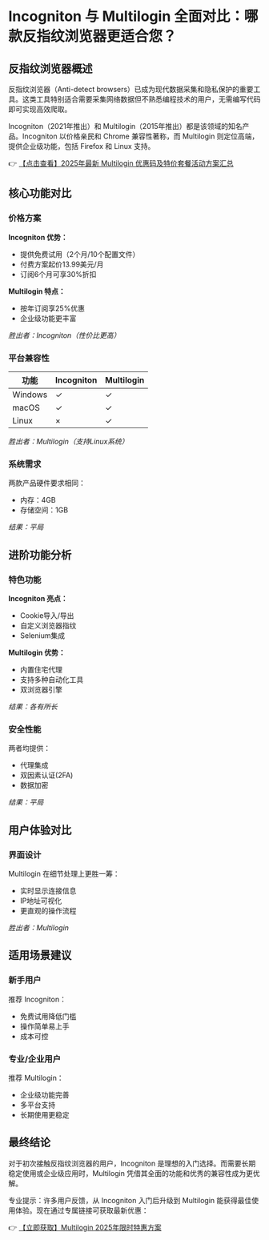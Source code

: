 # Incogniton 与 Multilogin 全面对比：哪款反指纹浏览器更适合您？

## 反指纹浏览器概述

反指纹浏览器（Anti-detect browsers）已成为现代数据采集和隐私保护的重要工具。这类工具特别适合需要采集网络数据但不熟悉编程技术的用户，无需编写代码即可实现高效爬取。

Incogniton（2021年推出）和 Multilogin（2015年推出）都是该领域的知名产品。Incogniton 以价格亲民和 Chrome 兼容性著称，而 Multilogin 则定位高端，提供企业级功能，包括 Firefox 和 Linux 支持。

👉 [【点击查看】2025年最新 Multilogin 优惠码及特价套餐活动方案汇总](https://bit.ly/multIlogin)

## 核心功能对比

### 价格方案

**Incogniton 优势：**
- 提供免费试用（2个月/10个配置文件）
- 付费方案起价13.99美元/月
- 订阅6个月可享30%折扣

**Multilogin 特点：**
- 按年订阅享25%优惠
- 企业级功能更丰富

*胜出者：Incogniton（性价比更高）*

### 平台兼容性

| 功能       | Incogniton | Multilogin |
|------------|------------|------------|
| Windows    | ✓          | ✓          |
| macOS      | ✓          | ✓          |
| Linux      | ×          | ✓          |

*胜出者：Multilogin（支持Linux系统）*

### 系统需求

两款产品硬件要求相同：
- 内存：4GB
- 存储空间：1GB

*结果：平局*

## 进阶功能分析

### 特色功能

**Incogniton 亮点：**
- Cookie导入/导出
- 自定义浏览器指纹
- Selenium集成

**Multilogin 优势：**
- 内置住宅代理
- 支持多种自动化工具
- 双浏览器引擎

*结果：各有所长*

### 安全性能

两者均提供：
- 代理集成
- 双因素认证(2FA)
- 数据加密

*结果：平局*

## 用户体验对比

### 界面设计

Multilogin 在细节处理上更胜一筹：
- 实时显示连接信息
- IP地址可视化
- 更直观的操作流程

*胜出者：Multilogin*

## 适用场景建议

### 新手用户
推荐 Incogniton：
- 免费试用降低门槛
- 操作简单易上手
- 成本可控

### 专业/企业用户
推荐 Multilogin：
- 企业级功能完善
- 多平台支持
- 长期使用更稳定

## 最终结论

对于初次接触反指纹浏览器的用户，Incogniton 是理想的入门选择。而需要长期稳定使用或企业级应用时，Multilogin 凭借其全面的功能和优秀的兼容性成为更优解。

专业提示：许多用户反馈，从 Incogniton 入门后升级到 Multilogin 能获得最佳使用体验。现在通过专属链接可获取最新优惠：

👉 [【立即获取】Multilogin 2025年限时特惠方案](https://bit.ly/multIlogin)